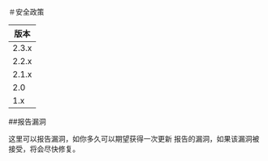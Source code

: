 ＃安全政策


|    版本    |
| ---------- |
| 2.3.x |  | 支持反馈 |  | Support |
| 2.2.x |  | 已停止支持 |  | Not Supported |  | :x: |
| 2.1.x |  | 支持反馈 |  | Support |
| 2.0 |  | 已停止支持 |  | Not Supported |  | :x: |
| 1.x |  | 已停止支持 |  | Not Supported |  | :x: |

##报告漏洞

这里可以报告漏洞，如你多久可以期望获得一次更新
报告的漏洞，如果该漏洞被接受，将会尽快修复。

